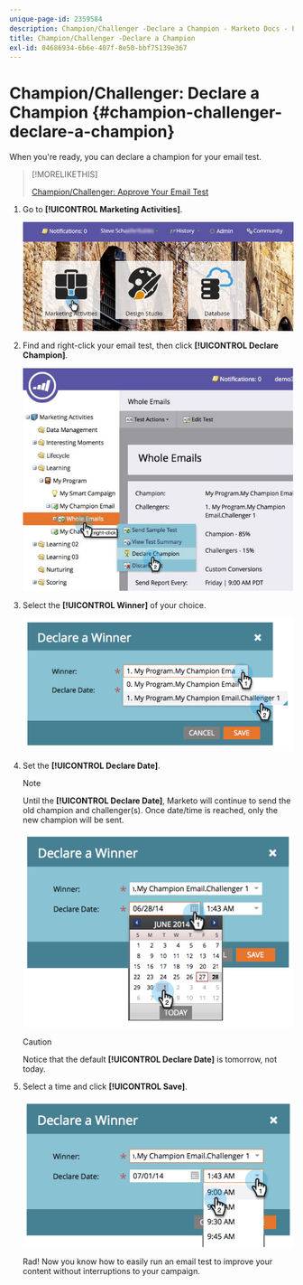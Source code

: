 ```yaml
---
unique-page-id: 2359584
description: Champion/Challenger -Declare a Champion - Marketo Docs - Product Documentation
title: Champion/Challenger -Declare a Champion
exl-id: 04686934-6b6e-407f-8e50-bbf75139e367
---
```

# Champion/Challenger: Declare a Champion {#champion-challenger-declare-a-champion}

When you're ready, you can declare a champion for your email test.

>[!MORELIKETHIS]
>
>[Champion/Challenger: Approve Your Email Test](/help/marketo/product-docs/email-marketing/general/functions-in-the-editor/email-tests-champion-challenger/champion-challenger-approve-your-email-test.md)

1. Go to **[!UICONTROL Marketing Activities]**.

   ![](assets/login-marketing-activities-2.png)

1. Find and right-click your email test, then click **[!UICONTROL Declare Champion]**.

   ![](assets/champion4.jpg)

1. Select the **[!UICONTROL Winner]** of your choice.

   ![](assets/image2014-9-15-13-3a33-3a33.png)

1. Set the **[!UICONTROL Declare Date]**.

   >[!NOTE]
   >
   >Until the **[!UICONTROL Declare Date]**, Marketo will continue to send the old champion and challenger(s). Once date/time is reached, only the new champion will be sent.

   ![](assets/image2014-9-15-13-3a33-3a47.png)

   >[!CAUTION]
   >
   >Notice that the default **[!UICONTROL Declare Date]** is tomorrow, not today.

1. Select a time and click **[!UICONTROL Save]**.

   ![](assets/image2014-9-15-13-3a33-3a56.png)

   Rad! Now you know how to easily run an email test to improve your content without interruptions to your campaign.

